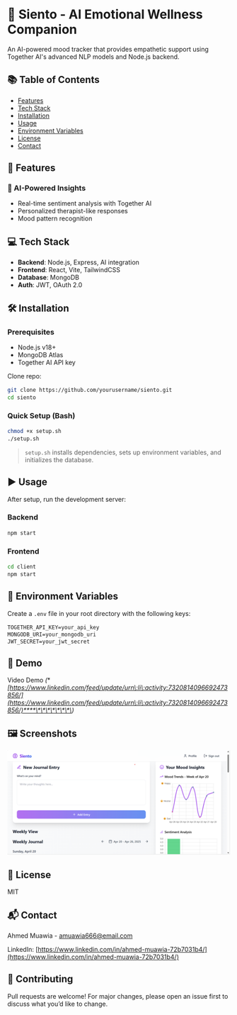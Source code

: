 # 🌟 Siento - AI Emotional Wellness Companion



An AI-powered mood tracker that provides empathetic support using Together AI's advanced NLP models and Node.js backend.

## 📚 Table of Contents

- [Features](#-features)
- [Tech Stack](#-tech-stack)
- [Installation](#-installation)
- [Usage](#-usage)
- [Environment Variables](#-environment-variables)
- [License](#-license)
- [Contact](#-contact)

## 🚀 Features

### 🤖 AI-Powered Insights

- Real-time sentiment analysis with Together AI
- Personalized therapist-like responses
- Mood pattern recognition

## 💻 Tech Stack

- **Backend**: Node.js, Express, AI integration
- **Frontend**: React, Vite, TailwindCSS
- **Database**: MongoDB
- **Auth**: JWT, OAuth 2.0

## 🛠️ Installation

### Prerequisites

- Node.js v18+
- MongoDB Atlas
- Together AI API key

Clone repo:

```bash
git clone https://github.com/yourusername/siento.git
cd siento
```

### Quick Setup (Bash)

```bash
chmod +x setup.sh
./setup.sh
```

> `setup.sh` installs dependencies, sets up environment variables, and initializes the database.

## ▶️ Usage

After setup, run the development server:

### Backend

```bash
npm start
```

### Frontend

```bash
cd client
npm start
```

## 🔐 Environment Variables

Create a `.env` file in your root directory with the following keys:

```env
TOGETHER_API_KEY=your_api_key
MONGODB_URI=your_mongodb_uri
JWT_SECRET=your_jwt_secret
```

## 🎥 Demo

Video Demo *(****[https://www.linkedin.com/feed/update/urn\:li\:activity:7320814096692473856/](https://www.linkedin.com/feed/update/urn\:li\:activity:7320814096692473856/)****\*\*\*\*\*\*\*\*)*

## 🖼️ Screenshots
![Siento Dashboard](https://github.com/Muawia24/Siento/blob/main/frontend/mood-tracker/public/appScreen.png)



## 📜 License

MIT

## 📬 Contact

Ahmed Muawia - [amuawia666@email.com](mailto\:amuawia666@email.com)

LinkedIn: [https://www.linkedin.com/in/ahmed-muawia-72b7031b4/](https://www.linkedin.com/in/ahmed-muawia-72b7031b4/)

## 🤝 Contributing

Pull requests are welcome! For major changes, please open an issue first to discuss what you’d like to change.


